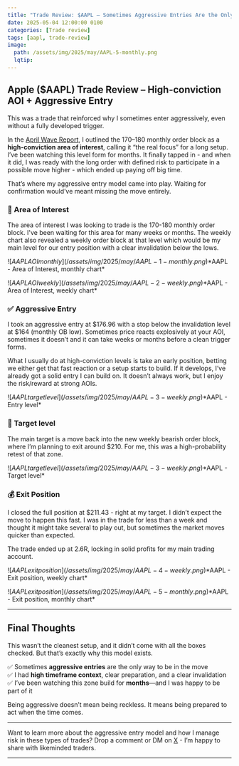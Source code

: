 ```yaml
---
title: "Trade Review: $AAPL – Sometimes Aggressive Entries Are the Only Way In"
date: 2025-05-04 12:00:00 0100
categories: [Trade review]
tags: [aapl, trade-review]
image:
  path: /assets/img/2025/may/AAPL-5-monthly.png
  lqtip:
---
```


## Apple ($AAPL) Trade Review – High-conviction AOI + Aggressive Entry

This was a trade that reinforced why I sometimes enter aggressively, even without a fully developed trigger.

In the [April Wave Report](https://www.tradergu.com/posts/Wave-Report-April-2025), I outlined the $170–$180 monthly order block as a **high-conviction area of interest**, calling it “the real focus” for a long setup. I’ve been watching this level form for months. It finally tapped in - and when it did, I was ready with the long order with defined risk to participate in a possible move higher - which ended up paying off big time.

That’s where my aggressive entry model came into play. Waiting for confirmation would’ve meant missing the move entirely.

### 📍 Area of Interest
The area of interest I was looking to trade is the 170-180 monthly order block. I've been waiting for this area for many weeks or months. The weekly chart also revealed a weekly order block at that level which would be my main level for our entry position with a clear invalidation below the lows. 

![$AAPL AOI monthly](/assets/img/2025/may/AAPL-1-monthly.png)
*$AAPL - Area of Interest, monthly chart*

![$AAPL AOI weekly](/assets/img/2025/may/AAPL-2-weekly.png)
*$AAPL - Area of Interest, weekly chart*

### ✅ Aggressive Entry
I took an aggressive entry at $176.96 with a stop below the invalidation level at $164 (monthly OB low). Sometimes price reacts explosively at your AOI, sometimes it doesn’t and it can take weeks or months before a clean trigger forms.

What I usually do at high-conviction levels is take an early position, betting we either get that fast reaction or a setup starts to build. If it develops, I’ve already got a solid entry I can build on. It doesn’t always work, but I enjoy the risk/reward at strong AOIs.

![$AAPL target level](/assets/img/2025/may/AAPL-3-weekly.png)
*$AAPL - Entry level*

### 🧲 Target level
The main target is a move back into the new weekly bearish order block, where I’m planning to exit around $210. For me, this was a high-probability retest of that zone.

![$AAPL target level](/assets/img/2025/may/AAPL-3-weekly.png)
*$AAPL - Target level*

### 💰 Exit Position
I closed the full position at $211.43 - right at my target. I didn’t expect the move to happen this fast. I was in the trade for less than a week and thought it might take several to play out, but sometimes the market moves quicker than expected.

The trade ended up at 2.6R, locking in solid profits for my main trading account.

![$AAPL exit position](/assets/img/2025/may/AAPL-4-weekly.png)
*$AAPL - Exit position, weekly chart*

![$AAPL exit position](/assets/img/2025/may/AAPL-5-monthly.png)
*$AAPL - Exit position, monthly chart*


---

## Final Thoughts

This wasn’t the cleanest setup, and it didn’t come with all the boxes checked. But that’s exactly why this model exists.

✅ Sometimes **aggressive entries** are the only way to be in the move  
✅ I had **high timeframe context**, clear preparation, and a clear invalidation  
✅ I’ve been watching this zone build for **months**—and I was happy to be part of it

Being aggressive doesn’t mean being reckless. It means being prepared to act when the time comes.

---

Want to learn more about the aggressive entry model and how I manage risk in these types of trades? Drop a comment or DM on [X](https://x.com/trader_gu) - I’m happy to share with likeminded traders.

---

<script src="https://giscus.app/client.js"
        data-repo="tradergu/tradergu.github.io-comments"
        data-repo-id="R_kgDOOJkYuA"
        data-category="General"
        data-category-id="DIC_kwDOOJkYuM4CoG-6"
        data-mapping="pathname"
        data-strict="0"
        data-reactions-enabled="1"
        data-emit-metadata="0"
        data-input-position="top"
        data-theme="preferred_color_scheme"
        data-lang="en"
        crossorigin="anonymous"
        async>
</script>

